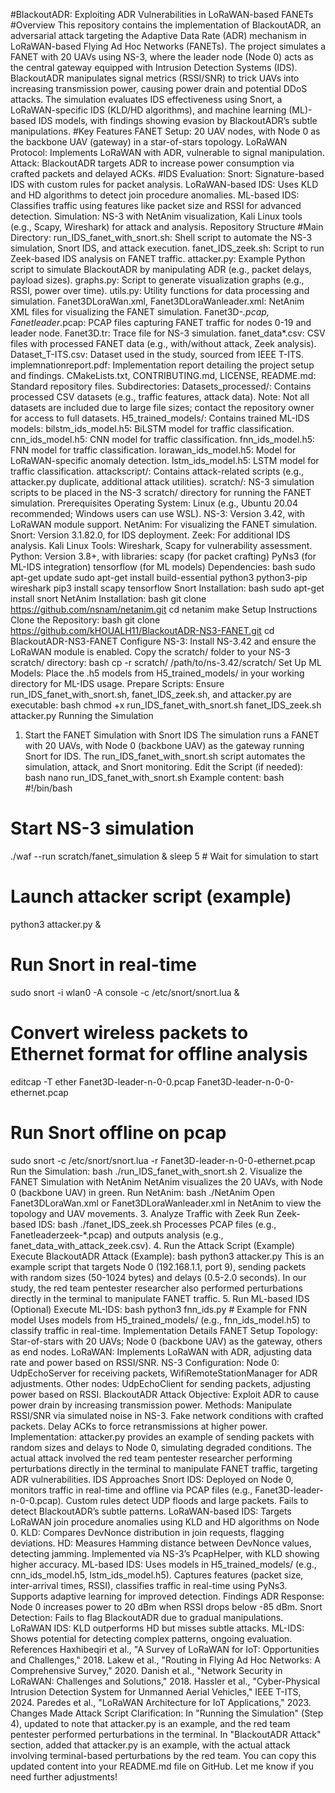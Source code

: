 
#BlackoutADR: Exploiting ADR Vulnerabilities in LoRaWAN-based FANETs
#Overview
This repository contains the implementation of BlackoutADR, an adversarial attack targeting the Adaptive Data Rate (ADR) mechanism in LoRaWAN-based Flying Ad Hoc Networks (FANETs). The project simulates a FANET with 20 UAVs using NS-3, where the leader node (Node 0) acts as the central gateway equipped with Intrusion Detection Systems (IDS). BlackoutADR manipulates signal metrics (RSSI/SNR) to trick UAVs into increasing transmission power, causing power drain and potential DDoS attacks. The simulation evaluates IDS effectiveness using Snort, a LoRaWAN-specific IDS (KLD/HD algorithms), and machine learning (ML)-based IDS models, with findings showing evasion by BlackoutADR’s subtle manipulations.
#Key Features
FANET Setup: 20 UAV nodes, with Node 0 as the backbone UAV (gateway) in a star-of-stars topology.
LoRaWAN Protocol: Implements LoRaWAN with ADR, vulnerable to signal manipulation.
Attack: BlackoutADR targets ADR to increase power consumption via crafted packets and delayed ACKs.
#IDS Evaluation:
Snort: Signature-based IDS with custom rules for packet analysis.
LoRaWAN-based IDS: Uses KLD and HD algorithms to detect join procedure anomalies.
ML-based IDS: Classifies traffic using features like packet size and RSSI for advanced detection.
Simulation: NS-3 with NetAnim visualization, Kali Linux tools (e.g., Scapy, Wireshark) for attack and analysis.
Repository Structure
#Main Directory:
run_IDS_fanet_with_snort.sh: Shell script to automate the NS-3 simulation, Snort IDS, and attack execution.
fanet_IDS_zeek.sh: Script to run Zeek-based IDS analysis on FANET traffic.
attacker.py: Example Python script to simulate BlackoutADR by manipulating ADR (e.g., packet delays, payload sizes).
graphs.py: Script to generate visualization graphs (e.g., RSSI, power over time).
utils.py: Utility functions for data processing and simulation.
Fanet3DLoraWan.xml, Fanet3DLoraWanleader.xml: NetAnim XML files for visualizing the FANET simulation.
Fanet3D-*.pcap, Fanetleader*.pcap: PCAP files capturing FANET traffic for nodes 0-19 and leader node.
Fanet3D.tr: Trace file for NS-3 simulation.
fanet_data*.csv: CSV files with processed FANET data (e.g., with/without attack, Zeek analysis).
Dataset_T-ITS.csv: Dataset used in the study, sourced from IEEE T-ITS.
implemnationreport.pdf: Implementation report detailing the project setup and findings.
CMakeLists.txt, CONTRIBUTING.md, LICENSE, README.md: Standard repository files.
Subdirectories:
Datasets_processed/: Contains processed CSV datasets (e.g., traffic features, attack data). Note: Not all datasets are included due to large file sizes; contact the repository owner for access to full datasets.
H5_trained_models/: Contains trained ML-IDS models:
bilstm_ids_model.h5: BiLSTM model for traffic classification.
cnn_ids_model.h5: CNN model for traffic classification.
fnn_ids_model.h5: FNN model for traffic classification.
lorawan_ids_model.h5: Model for LoRaWAN-specific anomaly detection.
lstm_ids_model.h5: LSTM model for traffic classification.
attackscript/: Contains attack-related scripts (e.g., attacker.py duplicate, additional attack utilities).
scratch/: NS-3 simulation scripts to be placed in the NS-3 scratch/ directory for running the FANET simulation.
Prerequisites
Operating System: Linux (e.g., Ubuntu 20.04 recommended; Windows users can use WSL).
NS-3: Version 3.42, with LoRaWAN module support.
NetAnim: For visualizing the FANET simulation.
Snort: Version 3.1.82.0, for IDS deployment.
Zeek: For additional IDS analysis.
Kali Linux Tools: Wireshark, Scapy for vulnerability assessment.
Python: Version 3.8+, with libraries:
scapy (for packet crafting)
PyNs3 (for ML-IDS integration)
tensorflow (for ML models)
Dependencies:
bash
sudo apt-get update
sudo apt-get install build-essential python3 python3-pip wireshark
pip3 install scapy tensorflow
Snort Installation:
bash
sudo apt-get install snort
NetAnim Installation:
bash
git clone https://github.com/nsnam/netanim.git
cd netanim
make
Setup Instructions
Clone the Repository:
bash
git clone https://github.com/kHOUALH11/BlackoutADR-NS3-FANET.git
cd BlackoutADR-NS3-FANET
Configure NS-3:
Install NS-3.42 and ensure the LoRaWAN module is enabled.
Copy the scratch/ folder to your NS-3 scratch/ directory:
bash
cp -r scratch/ /path/to/ns-3.42/scratch/
Set Up ML Models:
Place the .h5 models from H5_trained_models/ in your working directory for ML-IDS usage.
Prepare Scripts:
Ensure run_IDS_fanet_with_snort.sh, fanet_IDS_zeek.sh, and attacker.py are executable:
bash
chmod +x run_IDS_fanet_with_snort.sh fanet_IDS_zeek.sh attacker.py
Running the Simulation
1. Start the FANET Simulation with Snort IDS
The simulation runs a FANET with 20 UAVs, with Node 0 (backbone UAV) as the gateway running Snort for IDS. The run_IDS_fanet_with_snort.sh script automates the simulation, attack, and Snort monitoring.
Edit the Script (if needed):
bash
nano run_IDS_fanet_with_snort.sh
Example content:
bash
#!/bin/bash
# Start NS-3 simulation
./waf --run scratch/fanet_simulation &
sleep 5  # Wait for simulation to start
# Launch attacker script (example)
python3 attacker.py &
# Run Snort in real-time
sudo snort -i wlan0 -A console -c /etc/snort/snort.lua &
# Convert wireless packets to Ethernet format for offline analysis
editcap -T ether Fanet3D-leader-n-0-0.pcap Fanet3D-leader-n-0-0-ethernet.pcap
# Run Snort offline on pcap
sudo snort -c /etc/snort/snort.lua -r Fanet3D-leader-n-0-0-ethernet.pcap
Run the Simulation:
bash
./run_IDS_fanet_with_snort.sh
2. Visualize the FANET Simulation with NetAnim
NetAnim visualizes the 20 UAVs, with Node 0 (backbone UAV) in green.
Run NetAnim:
bash
./NetAnim
Open Fanet3DLoraWan.xml or Fanet3DLoraWanleader.xml in NetAnim to view the topology and UAV movements.
3. Analyze Traffic with Zeek
Run Zeek-based IDS:
bash
./fanet_IDS_zeek.sh
Processes PCAP files (e.g., Fanetleaderzeek-*.pcap) and outputs analysis (e.g., fanet_data_with_attack_zeek.csv).
4. Run the Attack Script (Example)
Execute BlackoutADR Attack (Example):
bash
python3 attacker.py
This is an example script that targets Node 0 (192.168.1.1, port 9), sending packets with random sizes (50-1024 bytes) and delays (0.5-2.0 seconds). In our study, the red team pentester researcher also performed perturbations directly in the terminal to manipulate FANET traffic.
5. Run ML-based IDS (Optional)
Execute ML-IDS:
bash
python3 fnn_ids.py  # Example for FNN model
Uses models from H5_trained_models/ (e.g., fnn_ids_model.h5) to classify traffic in real-time.
Implementation Details
FANET Setup
Topology: Star-of-stars with 20 UAVs; Node 0 (backbone UAV) as the gateway, others as end nodes.
LoRaWAN: Implements LoRaWAN with ADR, adjusting data rate and power based on RSSI/SNR.
NS-3 Configuration:
Node 0: UdpEchoServer for receiving packets, WifiRemoteStationManager for ADR adjustments.
Other nodes: UdpEchoClient for sending packets, adjusting power based on RSSI.
BlackoutADR Attack
Objective: Exploit ADR to cause power drain by increasing transmission power.
Methods:
Manipulate RSSI/SNR via simulated noise in NS-3.
Fake network conditions with crafted packets.
Delay ACKs to force retransmissions at higher power.
Implementation:
attacker.py provides an example of sending packets with random sizes and delays to Node 0, simulating degraded conditions. The actual attack involved the red team pentester researcher performing perturbations directly in the terminal to manipulate FANET traffic, targeting ADR vulnerabilities.
IDS Approaches
Snort IDS:
Deployed on Node 0, monitors traffic in real-time and offline via PCAP files (e.g., Fanet3D-leader-n-0-0.pcap).
Custom rules detect UDP floods and large packets.
Fails to detect BlackoutADR’s subtle patterns.
LoRaWAN-based IDS:
Targets LoRaWAN join procedure anomalies using KLD and HD algorithms on Node 0.
KLD: Compares DevNonce distribution in join requests, flagging deviations.
HD: Measures Hamming distance between DevNonce values, detecting jamming.
Implemented via NS-3’s PcapHelper, with KLD showing higher accuracy.
ML-based IDS:
Uses models in H5_trained_models/ (e.g., cnn_ids_model.h5, lstm_ids_model.h5).
Captures features (packet size, inter-arrival times, RSSI), classifies traffic in real-time using PyNs3.
Supports adaptive learning for improved detection.
Findings
ADR Response: Node 0 increases power to 20 dBm when RSSI drops below -85 dBm.
Snort Detection: Fails to flag BlackoutADR due to gradual manipulations.
LoRaWAN IDS: KLD outperforms HD but misses subtle attacks.
ML-IDS: Shows potential for detecting complex patterns, ongoing evaluation.
References
Haxhibeqiri et al., "A Survey of LoRaWAN for IoT: Opportunities and Challenges," 2018.
Lakew et al., "Routing in Flying Ad Hoc Networks: A Comprehensive Survey," 2020.
Danish et al., "Network Security in LoRaWAN: Challenges and Solutions," 2018.
Hassler et al., "Cyber-Physical Intrusion Detection System for Unmanned Aerial Vehicles," IEEE T-ITS, 2024.
Paredes et al., "LoRaWAN Architecture for IoT Applications," 2023.
Changes Made
Attack Script Clarification:
In "Running the Simulation" (Step 4), updated to note that attacker.py is an example, and the red team pentester performed perturbations in the terminal.
In "BlackoutADR Attack" section, added that attacker.py is an example, with the actual attack involving terminal-based perturbations by the red team.
You can copy this updated content into your README.md file on GitHub. Let me know if you need further adjustments!
